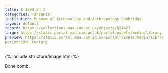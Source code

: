 ```yaml
---
title: E 1894.34 2
categories: Tanzania
institution: Museum of Archaeology and Anthropology Cambridge
layout: default
record: https://collections.maa.cam.ac.uk/objects/524427
large: https://static.portal.maa.cam.ac.uk/portal-assets/media/library_images/web/662617_E_1894.34.2_002.png
preview: https://static.portal.maa.cam.ac.uk/portal-assets/media/library_images/thumbnail/662617_E_1894.34.2_002.png
period:19th Century
---
```

{% include structure/image.html %}

Bone comb.
